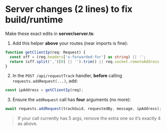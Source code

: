 # Server changes (2 lines) to fix build/runtime

Make these exact edits in **server/server.ts**:

1) Add this helper **above** your routes (near imports is fine):

```ts
function getClientIp(req: Request) {
  const xff = (req.headers['x-forwarded-for'] as string) || '';
  return (xff.split(',')[0] || '').trim() || req.socket.remoteAddress || req.ip || 'unknown';
}
```

2) In the `POST /api/requestTrack` handler, **before** calling `requests.addRequest(...)`, add:

```ts
const ipAddress = getClientIp(req);
```

3) Ensure the `addRequest` call has **four** arguments (no more):
```ts
await requests.addRequest(trackGuid, requestedBy, message, ipAddress);
```

> If your call currently has 5 args, remove the extra one so it’s exactly 4 as above.
